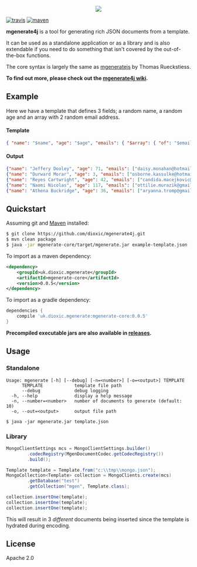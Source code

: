 <p align="center"><img src="https://github.com/dioxic/mgenerate4j/blob/master/logo.png"></p>

[![travis][travis_img]][travis_url] [![maven][maven_img]][maven_url]

**mgenerate4j** is a tool for generating rich JSON documents from a template.

It can be used as a standalone application or as a library and is also extendable if you need to do something that isn't covered by the out-of-the-box functions. 
 
The core syntax is largely the same as [mgeneratejs](https://github.com/rueckstiess/mgeneratejs) by Thomas Rueckstiess.

**To find out more, please check out the [mgenerate4j wiki][wiki].**

## Example

Here we have a template that defines 3 fields; a random name, a random age and an array with 2 random email address.

#### Template
```json
{ "name": "$name", "age": "$age", "emails": { "$array": { "of": "$email", "number": 2} } }
```

#### Output
```json
{"name": "Jeffery Dooley", "age": 71, "emails": ["daisy.monahan@hotmail.com", "jacey.bauch@hotmail.com"]}
{"name": "Durward Morar", "age": 3, "emails": ["osborne.kassulke@hotmail.com", "amparo.stokes@gmail.com"]}
{"name": "Reyes Cartwright", "age": 42, "emails": ["candida.macejkovic@hotmail.com", "kasey.vandervort@yahoo.com"]}
{"name": "Naomi Nicolas", "age": 117, "emails": ["ottilie.murazik@gmail.com", "dillon.marvin@hotmail.com"]}
{"name": "Athena Buckridge", "age": 36, "emails": ["aryanna.tromp@gmail.com", "celestino.buckridge@gmail.com"]}
```
## Quickstart

Assuming git and [Maven](https://maven.apache.org/) installed:

```bash
$ git clone https://github.com/dioxic/mgenerate4j.git
$ mvn clean package
$ java -jar mgenerate-core/target/mgenerate.jar example-template.json
```

To import as a maven dependency:

```xml
<dependency>
    <groupId>uk.dioxic.mgenerate</groupId>
    <artifactId>mgenerate-core</artifactId>
    <version>0.0.5</version>
</dependency>
```

To import as a gradle dependency:
```groovy
dependencies {
    compile 'uk.dioxic.mgenerate:mgenerate-core:0.0.5'
}
```

**Precompiled executable jars are also available in [releases](https://github.com/dioxic/mgenerate4j/releases).**

## Usage

### Standalone

```
Usage: mgenerate [-h] [--debug] [-n=<number>] [-o=<output>] TEMPLATE
      TEMPLATE            template file path
      --debug             debug logging
  -h, --help              display a help message
  -n, --number=<number>   number of documents to generate (default: 10)
  -o, --out=<output>      output file path
```

```
$ java -jar mgenerate.jar template.json
```

### Library

```java
MongoClientSettings mcs = MongoClientSettings.builder()
        .codecRegistry(MgenDocumentCodec.getCodecRegistry())
        .build();

Template template = Template.from("c:\\tmp\\mongo.json");
MongoCollection<Template> collection = MongoClients.create(mcs)
        .getDatabase("test")
        .getCollection("mgen", Template.class);

collection.insertOne(template);
collection.insertOne(template);
collection.insertOne(template);
```

This will result in 3 _different_ documents being inserted since the template is hydrated during encoding.

## License

Apache 2.0

[regexp]: https://developer.mozilla.org/en/docs/Web/JavaScript/Reference/Global_Objects/RegExp
[bson-spec]: http://bsonspec.org/spec.html
[travis_img]: https://api.travis-ci.org/dioxic/mgenerate4j.svg?branch=master
[travis_url]: https://travis-ci.org/dioxic/mgenerate4j
[maven_img]: https://img.shields.io/maven-central/v/uk.dioxic.mgenerate/mgenerate-parent
[maven_url]: https://search.maven.org/search?q=g:uk.dioxic.mgenerate
[wiki]: https://github.com/dioxic/mgenerate4j/wiki
